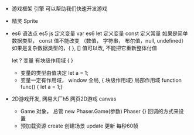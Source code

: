 - 游戏框架 引擎 可以帮助我们快速开发游戏
- 精灵 Sprite

- es6 语法点
  es5 js 定义变量 var 
  es6 let 定义变量 
  const 定义常量
  如果是简单数据类型， const 值不能改变 （数值， 字符串， 布尔值，null, undefined）
  如果是复杂数据类型的，{ }, [] 值可以改, 不能把它重新整体付值

  let ?  变量  有块级作用域 {   }
  - 变量的类型由值决定  let a = 1;
  - 变量一定有作用域， window 全局, { 块级作用域} 
    局部作用域  function func() {  let a = 1;}
 

- 2D游戏开发, 网易大厂h5
  网页2D游戏  canvas 
  - Game 对象， 总管
  new  Phaser.Game(参数)  Phaser  {} 
  回调的方式来设置 
  - 预加载资源 create 创建场景 update 更新 每秒60帧
  